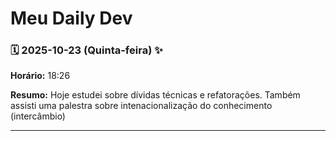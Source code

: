 # Meu Daily Dev
### 🗓 2025-10-23 (Quinta-feira) ✨
**Horário:** 18:26

**Resumo:** Hoje estudei sobre dívidas técnicas e refatorações. Também assisti uma palestra sobre intenacionalização do conhecimento (intercâmbio)

---

